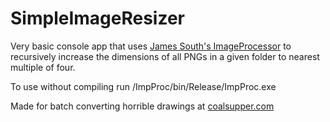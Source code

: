 # SimpleImageResizer

Very basic console app that uses [James South's ImageProcessor](https://imageprocessor.org/) to recursively increase the dimensions of all PNGs in a given folder to nearest multiple of four.

To use without compiling run /ImpProc/bin/Release/ImpProc.exe

Made for batch converting horrible drawings at [coalsupper.com](https://coalsupper.com)
